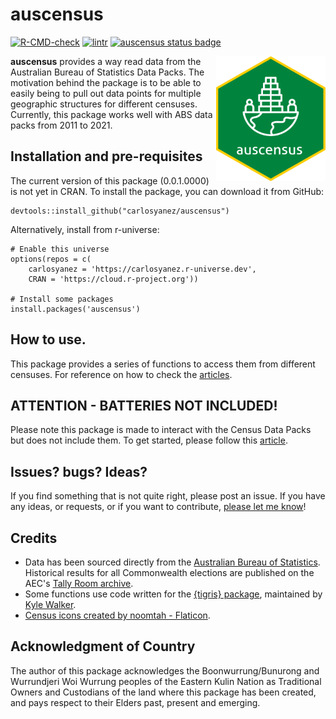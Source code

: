 auscensus
================
  <!-- badges: start -->
  [![R-CMD-check](https://github.com/carlosyanez/auscensus/actions/workflows/R-CMD-check.yaml/badge.svg)](https://github.com/carlosyanez/auscensus/actions/workflows/R-CMD-check.yaml)
  [![lintr](https://github.com/carlosyanez/auscensus/actions/workflows/lintr.yml/badge.svg)](https://github.com/carlosyanez/auscensus/actions/workflows/lintr.yml)
  [![auscensus status badge](https://carlosyanez.r-universe.dev/badges/auscensus)](https://carlosyanez.r-universe.dev)
  <!-- badges: end -->
  
<img src="https://github.com/carlosyanez/auscensus/raw/main/img/hexSticker.png" width = "175" height = "200" align="right" />

**auscensus** provides a way read data from the Australian Bureau of Statistics Data Packs. The motivation behind the package is to be able to easily being to pull out data points for multiple geographic structures for different censuses. Currently, this package works well with ABS data packs from 2011 to 2021.


## Installation and pre-requisites

The current version of this package (0.0.1.0000) is not yet in CRAN. To  install the package, you can download it from GitHub:

```
devtools::install_github("carlosyanez/auscensus")
```
Alternatively, install from r-universe:

```
# Enable this universe
options(repos = c(
    carlosyanez = 'https://carlosyanez.r-universe.dev',
    CRAN = 'https://cloud.r-project.org'))

# Install some packages
install.packages('auscensus')
```

## How to use.

This package provides a series of functions to access them from different censuses. For reference on how to check the [articles](articles/index.html).

## ATTENTION - BATTERIES NOT INCLUDED!

Please note this package is made to interact with the Census Data Packs but does not include them. To get started, please follow this [article](articles/setup.html).

## Issues? bugs? Ideas?

If you find something that is not quite right, please post an issue. If you have any ideas, or requests, or if you want to contribute, [please let me know](https://twitter.com/messages/25712933-3805104374?recipient_id=25712933&text=Hello%20world)!


## Credits

-   Data has been sourced directly from the [Australian Bureau of Statistics](https://www.abs.gov.au/). Historical results for all Commonwealth elections are published on the AEC's [Tally Room archive](https://results.aec.gov.au/).
-  Some functions use code written for the [{tigris} package](https://github.com/walkerke/tigris), maintained by [Kyle Walker](https://github.com/walkerke).
-  <a href="https://www.flaticon.com/free-icons/census" title="census icons">Census icons created by noomtah - Flaticon</a>.

## Acknowledgment of Country

The author of this package acknowledges the Boonwurrung/Bunurong and Wurrundjeri Woi Wurrung peoples of the Eastern Kulin Nation as Traditional Owners and Custodians of the land where this package has been created, and pays respect to their Elders past, present and emerging.



